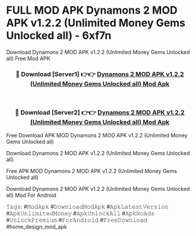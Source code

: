 # FULL MOD APK Dynamons 2 MOD APK v1.2.2 (Unlimited Money Gems Unlocked all) - 6xf7n
Download Dynamons 2 MOD APK v1.2.2 (Unlimited Money Gems Unlocked all) Free Mod APK

<div align="center">
<h3>🔴 Download [Server1] 👉👉 <a href="https://apk-comot.site?title=Dynamons_2_MOD_APK_v1.2.2_(Unlimited_Money_Gems_Unlocked_all)">Dynamons 2 MOD APK v1.2.2 (Unlimited Money Gems Unlocked all) Mod Apk</a></h3><br>

<h3>🔴 Download [Server2] 👉👉 <a href="https://apk-comot.site?title=Dynamons_2_MOD_APK_v1.2.2_(Unlimited_Money_Gems_Unlocked_all)">Dynamons 2 MOD APK v1.2.2 (Unlimited Money Gems Unlocked all) Mod Apk</a></h3>
</div>


Free Download APK MOD Dynamons 2 MOD APK v1.2.2 (Unlimited Money Gems Unlocked all)

Download Dynamons 2 MOD APK v1.2.2 (Unlimited Money Gems Unlocked all) 

Free APK MOD Dynamons 2 MOD APK v1.2.2 (Unlimited Money Gems Unlocked all) 

Download Dynamons 2 MOD APK v1.2.2 (Unlimited Money Gems Unlocked all) Mod For Android

𝚃𝚊𝚐𝚜: #𝙼𝚘𝚍𝙰𝚙𝚔 #𝙳𝚘𝚠𝚗𝚕𝚘𝚊𝚍𝙼𝚘𝚍𝙰𝚙𝚔 #𝙰𝚙𝚔𝙻𝚊𝚝𝚎𝚜𝚝𝚅𝚎𝚛𝚜𝚒𝚘𝚗 #𝙰𝚙𝚔𝚄𝚗𝚕𝚒𝚖𝚒𝚝𝚎𝚍𝙼𝚘𝚗𝚎𝚢 #𝙰𝚙𝚔𝚄𝚗𝚕𝚘𝚌𝚔𝙰𝚕𝚕 #𝙰𝚙𝚔𝙽𝚘𝙰𝚍𝚜 #𝚄𝚗𝚕𝚘𝚌𝚔𝙿𝚛𝚎𝚖𝚒𝚞𝚖 #𝙵𝚘𝚛𝙰𝚗𝚍𝚛𝚘𝚒𝚍 #𝙵𝚛𝚎𝚎𝙳𝚘𝚠𝚗𝚕𝚘𝚊𝚍 #home_design_mod_apk